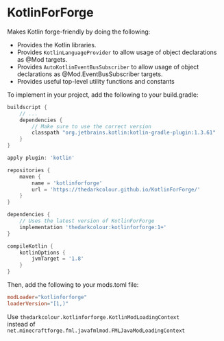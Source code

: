 # KotlinForForge
Makes Kotlin forge-friendly by doing the following:
- Provides the Kotlin libraries.
- Provides `KotlinLanguageProvider` to allow usage of object declarations as @Mod targets.
- Provides `AutoKotlinEventBusSubscriber` to allow usage of object declarations as @Mod.EventBusSubscriber targets.
- Provides useful top-level utility functions and constants

To implement in your project, add the following to your build.gradle: 
```groovy
buildscript {
    // ...
    dependencies {
        // Make sure to use the correct version
        classpath "org.jetbrains.kotlin:kotlin-gradle-plugin:1.3.61"
    }
}

apply plugin: 'kotlin'

repositories {
    maven {
        name = 'kotlinforforge'
        url = 'https://thedarkcolour.github.io/KotlinForForge/'
    }
}

dependencies {
    // Uses the latest version of KotlinForForge
    implementation 'thedarkcolour:kotlinforforge:1+'
}

compileKotlin {
    kotlinOptions {
        jvmTarget = '1.8'
    }
}
```
Then, add the following to your mods.toml file:
```toml
modLoader="kotlinforforge"
loaderVersion="[1,)"
```

Use
```thedarkcolour.kotlinforforge.KotlinModLoadingContext```              
instead of   
```net.minecraftforge.fml.javafmlmod.FMLJavaModLoadingContext```
